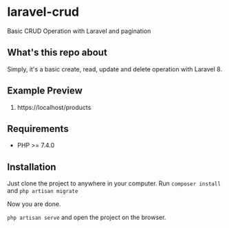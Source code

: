 # laravel-crud
Basic CRUD Operation with Laravel  and  pagination

## What's this repo about

Simply, it's a basic create, read, update and delete operation with Laravel 8. 



## Example Preview

1. https://localhost/products

## Requirements 

- PHP >= 7.4.0

## Installation

Just clone the project to anywhere in your computer. 
Run ` composer install ` <br>
and ` php artisan migrate `

Now you are done. 
<br>

` php artisan serve ` and open the project on the browser. 
